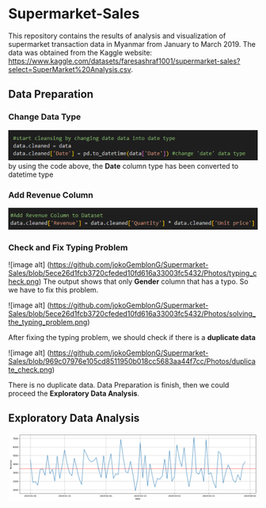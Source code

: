 # Supermarket-Sales
This repository contains the results of analysis and visualization of supermarket transaction data in Myanmar from January to March 2019. The data was obtained from the Kaggle website: https://www.kaggle.com/datasets/faresashraf1001/supermarket-sales?select=SuperMarket%20Analysis.csv.

## Data Preparation

### Change Data Type
![image alt](https://github.com/jokoGemblonG/Supermarket-Sales/blob/e4d93054a2d037c7e7b0f03a5eea5b6a1acb8e58/Photos/data_type_1.png)
by using the code above, the **Date** column type has been converted to datetime type

### Add Revenue Column
![image alt](https://github.com/jokoGemblonG/Supermarket-Sales/blob/0594217b22ea0325a479abfef8a6bffe2dc361d4/Photos/add_revenue_column.png)

### Check and Fix Typing Problem

![image alt] (https://github.com/jokoGemblonG/Supermarket-Sales/blob/5ece26d1fcb3720cfeded10fd616a33003fc5432/Photos/typing_check.png)
The output shows that only **Gender** column that has a typo. So we have to fix this problem.

![image alt] (https://github.com/jokoGemblonG/Supermarket-Sales/blob/5ece26d1fcb3720cfeded10fd616a33003fc5432/Photos/solving_the_typing_problem.png)

After fixing the typing problem, we should check if there is a **duplicate data**

![image alt] (https://github.com/jokoGemblonG/Supermarket-Sales/blob/969c07976e105cd8511950b018cc5683aa44f7cc/Photos/duplicate_check.png)

There is no duplicate data. Data Preparation is finish, then we could proceed the **Exploratory Data Analysis**.

## Exploratory Data Analysis

![image alt](https://github.com/jokoGemblonG/Supermarket-Sales/blob/2a0e479426f6db090f14990fb16158a0007d6c0f/Photos/rev_changes.png)
